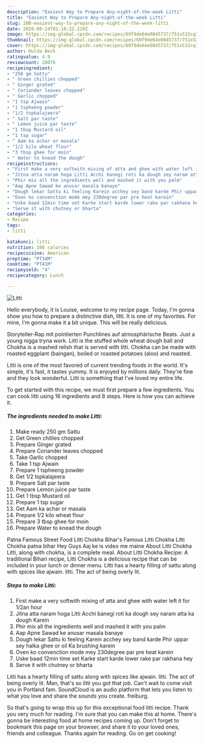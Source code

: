 ```yaml
---
description: "Easiest Way to Prepare Any-night-of-the-week Litti"
title: "Easiest Way to Prepare Any-night-of-the-week Litti"
slug: 200-easiest-way-to-prepare-any-night-of-the-week-litti
date: 2020-09-24T01:18:22.210Z
image: https://img-global.cpcdn.com/recipes/69f9de64e0845737/751x532cq70/litti-recipe-main-photo.jpg
thumbnail: https://img-global.cpcdn.com/recipes/69f9de64e0845737/751x532cq70/litti-recipe-main-photo.jpg
cover: https://img-global.cpcdn.com/recipes/69f9de64e0845737/751x532cq70/litti-recipe-main-photo.jpg
author: Hulda Beck
ratingvalue: 4.9
reviewcount: 28076
recipeingredient:
- "250 gm Sattu"
- " Green chillies chopped"
- " Ginger grated"
- " Coriander leaves chopped"
- " Garlic chopped"
- "1 tsp Ajwain"
- "1 tspheeng powder"
- "1/2 tspkalajeera"
- " Salt par taste"
- " Lemon juice par taste"
- "1 tbsp Mustard oil"
- "1 tsp sugar"
- " Aam ka achar or masala"
- "1/2 kilo wheat flour"
- "3 tbsp ghee for moin"
- " Water to knead the dough"
recipeinstructions:
- "First make a very softwith mixing of atta and ghee with water left it for 1/2an hour"
- "Jitna atta naram hoga Litti Acchi banegi roti ka dough sey naram atta ka dough Karein"
- "Phir mix all the ingredients well and mashed it with you palm"
- "Aap Apne Sawad ke anusar masala banaye"
- "Dough lekar Sattu ki feeling Karein acchey sey band karde Phir uppar sey halka ghee or oil Ka brushing karein"
- "Oven ko convenction mode mey 230degree par pre heat karein"
- "Uske baad 12min time set Karke start karde lower rake par rakhana hey"
- "Serve it with chutney or bharta"
categories:
- Recipe
tags:
- litti

katakunci: litti 
nutrition: 108 calories
recipecuisine: American
preptime: "PT34M"
cooktime: "PT41M"
recipeyield: "4"
recipecategory: Lunch

---
```



![Litti](https://img-global.cpcdn.com/recipes/69f9de64e0845737/751x532cq70/litti-recipe-main-photo.jpg)

Hello everybody, it is Louise, welcome to my recipe page. Today, I'm gonna show you how to prepare a distinctive dish, litti. It is one of my favorites. For mine, I'm gonna make it a bit unique. This will be really delicious.

Storyteller-Rap mit pointierten Punchlines auf atmosphärische Beats. Just a young nigga tryna work. Litti is the stuffed whole wheat dough ball and Chokha is a mashed relish that is served with litti. Chokha can be made with roasted eggplant (baingan), boiled or roasted potatoes (aloo) and roasted.

Litti is one of the most favored of current trending foods in the world. It's simple, it's fast, it tastes yummy. It is enjoyed by millions daily. They're fine and they look wonderful. Litti is something that I've loved my entire life.


To get started with this recipe, we must first prepare a few ingredients. You can cook litti using 16 ingredients and 8 steps. Here is how you can achieve it.

<!--inarticleads1-->

##### The ingredients needed to make Litti:

1. Make ready 250 gm Sattu
1. Get  Green chillies chopped
1. Prepare  Ginger grated
1. Prepare  Coriander leaves chopped
1. Take  Garlic chopped
1. Take 1 tsp Ajwain
1. Prepare 1 tspheeng powder
1. Get 1/2 tspkalajeera
1. Prepare  Salt par taste
1. Prepare  Lemon juice par taste
1. Get 1 tbsp Mustard oil
1. Prepare 1 tsp sugar
1. Get  Aam ka achar or masala
1. Prepare 1/2 kilo wheat flour
1. Prepare 3 tbsp ghee for moin
1. Prepare  Water to knead the dough


Patna Famous Street Food Litti Chokha Bihar&#39;s Famous Litti Chokha Litti Chokha patna bihar Hey Guys Aaj ke is video me maine About Litti Chokha Litti, along with chokha, is a complete meal. About Litti Chokha Recipe: A traditional Bihari recipe, Litti Chokha is a delicious recipe that can be included in your lunch or dinner menu. Litti has a hearty filling of sattu along with spices like ajwain. litti. The act of being overly lit. 

<!--inarticleads2-->

##### Steps to make Litti:

1. First make a very softwith mixing of atta and ghee with water left it for 1/2an hour
1. Jitna atta naram hoga Litti Acchi banegi roti ka dough sey naram atta ka dough Karein
1. Phir mix all the ingredients well and mashed it with you palm
1. Aap Apne Sawad ke anusar masala banaye
1. Dough lekar Sattu ki feeling Karein acchey sey band karde Phir uppar sey halka ghee or oil Ka brushing karein
1. Oven ko convenction mode mey 230degree par pre heat karein
1. Uske baad 12min time set Karke start karde lower rake par rakhana hey
1. Serve it with chutney or bharta


Litti has a hearty filling of sattu along with spices like ajwain. litti. The act of being overly lit. Man, that&#39;s so litti you got that job. Can&#39;t wait to come visit you in Portland fam. SoundCloud is an audio platform that lets you listen to what you love and share the sounds you create. freiburg. 

So that's going to wrap this up for this exceptional food litti recipe. Thank you very much for reading. I'm sure that you can make this at home. There's gonna be interesting food at home recipes coming up. Don't forget to bookmark this page on your browser, and share it to your loved ones, friends and colleague. Thanks again for reading. Go on get cooking!
